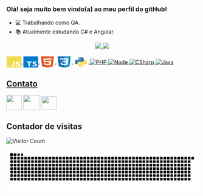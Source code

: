 <!--- Boas vindas --->
### Olá! seja muito bem vindo(a) ao meu perfil do gitHub!

- 💻 Trabalhando como QA.
- 📚 Atualmente estudando C# e Angular.

<!--- Dashboard --->
<div align="center">
  <a href="https://github.com/passosmatheus">
  <img height="180em" src="https://github-readme-stats.vercel.app/api?username=passosmatheus&show_icons=true&theme=gotham&include_all_commits=true&count_private=true"/>
  <img height="180em" src="https://github-readme-stats.vercel.app/api/top-langs/?username=passosmatheus&layout=compact&langs_count=7&theme=gotham"/>
</div>

<!--- Imagens das tecnologias --->
 <div style="display: inline_block"><br>
  <img align="center" alt="Javascript" height="30" width="40" src="https://raw.githubusercontent.com/devicons/devicon/master/icons/javascript/javascript-plain.svg">
  <img align="center" alt="Typescript" height="30" width="40" src="https://raw.githubusercontent.com/devicons/devicon/master/icons/typescript/typescript-plain.svg">
  <img align="center" alt="HTML" height="30" width="40" src="https://raw.githubusercontent.com/devicons/devicon/master/icons/html5/html5-original.svg">
  <img align="center" alt="CSS" height="30" width="40" src="https://raw.githubusercontent.com/devicons/devicon/master/icons/css3/css3-original.svg">
  <img align="center" alt="Python" height="30" width="40" src="https://raw.githubusercontent.com/devicons/devicon/master/icons/python/python-original.svg">
  <img align="center" alt="PHP" height="30" width="40" src="https://cdn.jsdelivr.net/gh/devicons/devicon/icons/php/php-original.svg">
  <img align="center" alt="Node" height="30" width="40" src="https://cdn.jsdelivr.net/gh/devicons/devicon/icons/nodejs/nodejs-original.svg">
  <img align="center" alt="CSharp" height="30" width="40" src"https://github.com/devicons/devicon/blob/v2.15.1/icons/csharp/csharp-line.svg">
  <img align="center" alt="Java" height="30" width="40" src"https://github.com/devicons/devicon/blob/v2.15.1/icons/csharp/csharp-line.svg">
</div>
 
## Contato
<div style="display: inline_block">
  <a href ="https://wa.me/5511984946126" target="_blank"><img align="center" height="40" width="40" src="https://cdn-icons-png.flaticon.com/128/2111/2111728.png"></a>
  <a href ="mailto:matheus.martinspassos@yahoo.com.com" target="_blank"><img align="center" height="40" width="45" src="https://cdn-icons-png.flaticon.com/128/725/725643.png"></a>
  <a href="https://www.linkedin.com/in/matheus-passos-21083b120/" target="_blank"><img align="center" height="35" width="40" src="https://cdn-icons-png.flaticon.com/512/3536/3536505.png"></a> 
</div>
 
## Contador de visitas
![Visitor Count](https://profile-counter.glitch.me/{PassosMatheus}/count.svg)
  
<!--- Cobrinha --->
![Snake animation](https://github.com/passosmatheus/passosmatheus/blob/output/github-contribution-grid-snake.svg)
  
